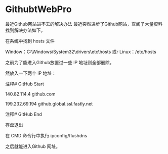 # GithubtWebPro
最近Github网站进不去的解决办法
最近突然进步了Github网站，查阅了大量资料找到解决办法如下。

在系统中找到 hosts 文件

Window：C:\Windows\System32\drivers\etc\hosts 或r Linux：/etc/hosts

之前为了能进入Github放置过一些 IP 地址则全部删除。

然放入一下两个 IP 地址：

注释# GitHub Start 

140.82.114.4 github.com

199.232.69.194 github.global.ssl.fastly.net

注释# GitHub End

存盘退出

在 CMD 命令行中执行 ipconfig/flushdns

之后就能进入Github 网址。
